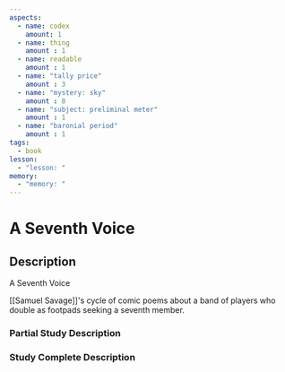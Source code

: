 ```yaml
---
aspects: 
  - name: codex
    amount: 1
  - name: thing
    amount : 1
  - name: readable
    amount : 1
  - name: "tally price"
    amount : 3
  - name: "mystery: sky"
    amount : 8
  - name: "subject: preliminal meter"
    amount : 1
  - name: "baronial period"
    amount : 1
tags:
  - book
lesson:
  - "lesson: "
memory:
  - "memory: "
---
```


# A Seventh Voice

## Description
A Seventh Voice

[[Samuel Savage]]'s cycle of comic poems about a band of players who double as footpads seeking a seventh member.
### Partial Study Description

### Study Complete Description
